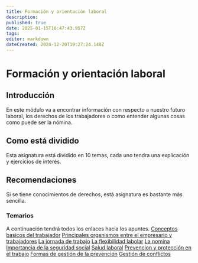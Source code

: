 ```yaml
---
title: Formación y orientación laboral
description: 
published: true
date: 2025-01-15T16:47:43.957Z
tags: 
editor: markdown
dateCreated: 2024-12-20T19:27:24.148Z
---
```


# Formación y orientación laboral
## Introducción
En este módulo va a encontrar información con respecto a nuestro futuro laboral, los derechos de los trabajadores o como entender algunas cosas como puede ser la nómina.


## Como está dividido
Esta asignatura está dividido en 10 temas, cada uno tendra una explicación y ejercicios de interés.
## Recomendaciones
Si se tiene conocimientos de derechos, está asignatura es bastante más sencilla.
### Temarios
A continuación tendrá todos los enlaces hacia los apuntes.
[Conceptos basicos del trabajador](Conceptos_basicos)
[Principales organismos entre el empresario y trabajadores](Organismos)
[La jornada de trabajo](Jornada_trabajo)
[La flexibilidad labolar](flexibilidad_laboral)
[La nomina](la_nomina)
[Importancia de la seguridad social](seguridad_social)
[Salud laboral](condiciones_salud)
[Prevencion y protección en el trabajo](Prevencion_proteccion)
[Formas de gestión de la prevención](/apuntes/asir/asir1/Formacion_Profesional/gestion_prevencion)
[Gestión de conflictos](/apuntes/asir/asir1/Formacion_Profesional/gestion_conflictos)